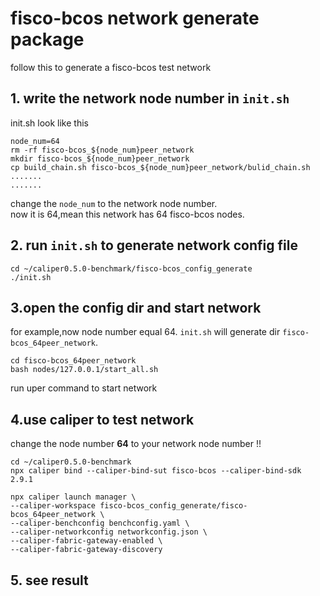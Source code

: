 # fisco-bcos network generate package
follow this to generate a fisco-bcos test network
## 1. write the network node number in `init.sh`

init.sh look like this
```
node_num=64
rm -rf fisco-bcos_${node_num}peer_network
mkdir fisco-bcos_${node_num}peer_network
cp build_chain.sh fisco-bcos_${node_num}peer_network/bulid_chain.sh
.......
.......
```
change the `node_num` to the network node number.  
now it is 64,mean this network has 64 fisco-bcos nodes.

## 2. run `init.sh` to generate network config file
```
cd ~/caliper0.5.0-benchmark/fisco-bcos_config_generate
./init.sh
```
## 3.open the config dir and start network
for example,now node number equal 64. `init.sh` will generate dir `fisco-bcos_64peer_network`.
```
cd fisco-bcos_64peer_network
bash nodes/127.0.0.1/start_all.sh
```
run uper command to start network

## 4.use caliper to test network
change the node number **64** to your network node number !!
```
cd ~/caliper0.5.0-benchmark
npx caliper bind --caliper-bind-sut fisco-bcos --caliper-bind-sdk 2.9.1

npx caliper launch manager \
--caliper-workspace fisco-bcos_config_generate/fisco-bcos_64peer_network \
--caliper-benchconfig benchconfig.yaml \
--caliper-networkconfig networkconfig.json \
--caliper-fabric-gateway-enabled \
--caliper-fabric-gateway-discovery 
```
## 5. see result

